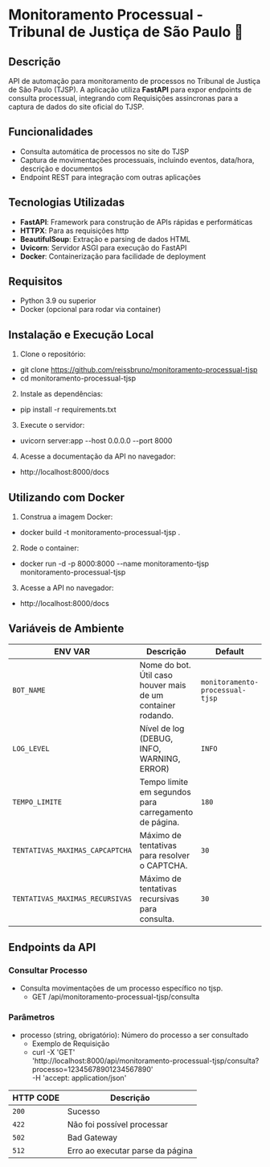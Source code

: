 # Monitoramento Processual - Tribunal de Justiça de São Paulo :robot:

## Descrição
API de automação para monitoramento de processos no Tribunal de Justiça de São Paulo (TJSP). A aplicação utiliza **FastAPI** para expor endpoints de consulta processual, integrando com Requisições assincronas para a captura de dados do site oficial do TJSP.


## Funcionalidades
- Consulta automática de processos no site do TJSP
- Captura de movimentações processuais, incluindo eventos, data/hora, descrição e documentos
- Endpoint REST para integração com outras aplicações


## Tecnologias Utilizadas
- **FastAPI**: Framework para construção de APIs rápidas e performáticas
- **HTTPX**: Para as requisições http
- **BeautifulSoup**: Extração e parsing de dados HTML
- **Uvicorn**: Servidor ASGI para execução do FastAPI
- **Docker**: Containerização para facilidade de deployment


## Requisitos
- Python 3.9 ou superior
- Docker (opcional para rodar via container)


## Instalação e Execução Local


1. Clone o repositório:
- git clone https://github.com/reissbruno/monitoramento-processual-tjsp
- cd monitoramento-processual-tjsp


2. Instale as dependências:
- pip install -r requirements.txt


3. Execute o servidor:
- uvicorn server:app --host 0.0.0.0 --port 8000


4. Acesse a documentação da API no navegador:
- http://localhost:8000/docs


## Utilizando com Docker
1. Construa a imagem Docker:
- docker build -t monitoramento-processual-tjsp .


2. Rode o container:
- docker run -d -p 8000:8000 --name monitoramento-tjsp monitoramento-processual-tjsp


3. Acesse a API no navegador:
- http://localhost:8000/docs


## Variáveis de Ambiente
| ENV VAR | Descrição | Default |
| --------- | ---------- | --------- |
| `BOT_NAME` | Nome do bot. Útil caso houver mais de um container rodando. | `monitoramento-processual-tjsp` |
| `LOG_LEVEL` | Nível de log (DEBUG, INFO, WARNING, ERROR) | `INFO` |
| `TEMPO_LIMITE` | Tempo limite em segundos para carregamento de página. | `180` |
| `TENTATIVAS_MAXIMAS_CAPCAPTCHA` | Máximo de tentativas para resolver o CAPTCHA. | `30` |
| `TENTATIVAS_MAXIMAS_RECURSIVAS` | Máximo de tentativas recursivas para consulta. | `30` |



## Endpoints da API

### Consultar Processo
* Consulta movimentações de um processo específico no tjsp.
    - GET /api/monitoramento-processual-tjsp/consulta


### Parâmetros
* processo (string, obrigatório): Número do processo a ser consultado
    - Exemplo de Requisição
    - curl -X 'GET' \
        'http://localhost:8000/api/monitoramento-processual-tjsp/consulta?processo=12345678901234567890' \
        -H 'accept: application/json'



| HTTP CODE | Descrição |
| --------- | --------- |
| `200`     |Sucesso |
| `422`     |Não foi possível processar |
| `502`     |Bad Gateway |
| `512`     |Erro ao executar parse da página |
